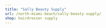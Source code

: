 ```yaml
---
title: "Sally Beauty Supply"
url: /north-miami-beach/sally-beauty-supply/
shop: hairdresser supply
---
```

